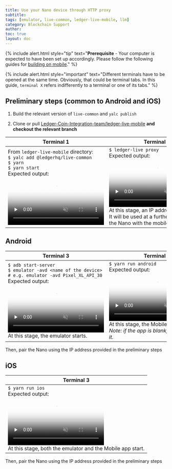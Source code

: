 ```yaml
---
title: Use your Nano device through HTTP proxy
subtitle:
tags: [emulator, live-common, ledger-live-mobile, llm]
category: Blockchain Support
author:
toc: true
layout: doc
---
```


<!-- 2021-03-30 based on 2548924630 in Confluence -->

<!--  -->
{% include alert.html style="tip" text="<b>Prerequisite</b> - Your computer is expected to have been set up accordingly. Please follow the following guides for [building on mobile](https://github.com/LedgerHQ/ledger-live/tree/develop/apps/ledger-live-mobile)." %}
<!--  -->

<!--  -->
{% include alert.html style="important" text="Different terminals have to be opened at the same time. Obviously, that could be terminal tabs. In this guide, <code>terminal X</code> refers indifferently to a terminal or one of its tabs." %}
<!--  -->


## Preliminary steps (common to Android and iOS)

1.  Build the relevant version of `live-common` and `yalc publish`

2.  Clone or pull [Ledger-Coin-Integration-team/ledger-live-mobile](https://github.com/LedgerHQ/ledger-live.git) **and checkout the relevant branch**


| **Terminal 1** | **Terminal 2** |
| -------------- | -------------- |
| From `ledger-live-mobile` directory:<br>`$ yalc add @ledgerhq/live-common` <br> `$ yarn` <br> `$ yarn start` <br> Expected output: <br> <video controls muted preload='none' poster='../images/test-emulated-mobile/terminal1-poster.png'><source src="../images/test-emulated-mobile/Terminal1.mp4" type='video/mp4'></video>  | `$ ledger-live proxy` <br>  Expected output: <br> <video controls muted preload='none' poster='../images/test-emulated-mobile/terminal2-poster.png'><source src="../images/test-emulated-mobile/Terminal2.mp4" type="video/mp4"></video> <br> At this stage, an IP address is provided.<br> It will be used at a further stage to pair the Nano with the mobile app.|


## Android

| **Terminal 3** | **Terminal 4** |
| -------------- | -------------- |
| `$ adb start-server` <br> `$ emulator -avd <name of the device>` <br> `# e.g. emulator -avd Pixel_XL_API_30` <br> Expected output: <br>  <video controls muted preload='none' poster='../images/test-emulated-mobile/terminal3-poster.png'><source src="../images/test-emulated-mobile/Terminal3.mp4" type="video/mp4"></video>  <br> At this stage, the emulator starts. | `$ yarn run android` <br>  Expected output: <br>  <video controls muted preload='none' poster='../images/test-emulated-mobile/terminal4-poster.png'><source src="../images/test-emulated-mobile/Terminal4.mp4" type="video/mp4"></video>  <br> At this stage, the Mobile app starts. <br> _Note: if the app is blank, just relaunch it._|

Then, pair the Nano using the IP address provided in the preliminary steps


## iOS

| **Terminal 3** |
| -------------- |
| `$ yarn run ios` <br> Expected output: <br>  <video controls muted  preload='none' poster='../images/test-emulated-mobile/terminal3-IOS-poster.png'><source src="../images/test-emulated-mobile/Terminal3-IOS.mp4" type='video/mp4'></video>  <br> At this stage, both the emulator and the Mobile app start.|

Then, pair the Nano using the IP address provided in the preliminary steps

